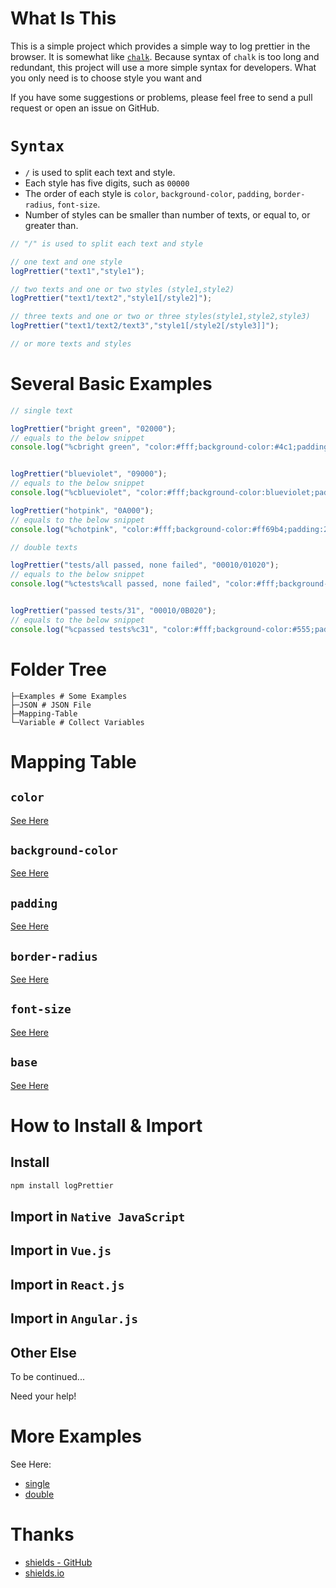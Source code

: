 # What Is This

This is a simple project which provides a simple way to log prettier in the browser. It is somewhat like [`chalk`](https://github.com/chalk/chalk). Because syntax of `chalk` is too long and redundant, this project will use a more simple syntax for developers. What you only need is to choose style you want and

If you have some suggestions or problems, please feel free to send a pull request or open an issue on GitHub.

# `Syntax`

* `/` is used to split each text and style.
* Each style has five digits, such as `00000`
* The order of each style is `color`, `background-color`, `padding`, `border-radius`, `font-size`.
* Number of styles can be smaller than number of texts, or equal to, or greater than.

```JavaScript
// "/" is used to split each text and style

// one text and one style
logPrettier("text1","style1");

// two texts and one or two styles (style1,style2)
logPrettier("text1/text2","style1[/style2]");

// three texts and one or two or three styles(style1,style2,style3)
logPrettier("text1/text2/text3","style1[/style2[/style3]]");

// or more texts and styles
```

# Several Basic Examples

```JavaScript
// single text

logPrettier("bright green", "02000");
// equals to the below snippet
console.log("%cbright green", "color:#fff;background-color:#4c1;padding:2px 5px 2px 5px;border-radius:5px 5px 5px 5px;font-size:12px;");


logPrettier("blueviolet", "09000");
// equals to the below snippet
console.log("%cblueviolet", "color:#fff;background-color:blueviolet;padding:2px 5px 2px 5px;border-radius:5px 5px 5px 5px;font-size:12px;");

logPrettier("hotpink", "0A000");
// equals to the below snippet
console.log("%chotpink", "color:#fff;background-color:#ff69b4;padding:2px 5px 2px 5px;border-radius:5px 5px 5px 5px;font-size:12px;");
```

```JavaScript
// double texts

logPrettier("tests/all passed, none failed", "00010/01020");
// equals to the below snippet
console.log("%ctests%call passed, none failed", "color:#fff;background-color:#555;padding:2px 5px 2px 5px;border-radius:5px 0 0 5px;font-size:12px;", "color:#fff;background-color:#e05d44;padding:2px 5px 2px 5px;border-radius:0 5px 5px 0;font-size:12px;");


logPrettier("passed tests/31", "00010/0B020");
// equals to the below snippet
console.log("%cpassed tests%c31", "color:#fff;background-color:#555;padding:2px 5px 2px 5px;border-radius:5px 0 0 5px;font-size:12px;", "color:#fff;background-color:#007ec6;padding:2px 5px 2px 5px;border-radius:0 5px 5px 0;font-size:12px;");
```

# Folder Tree

```
├─Examples # Some Examples
├─JSON # JSON File
├─Mapping-Table
└─Variable # Collect Variables
```

# Mapping Table

## `color`

[See Here](Mapping-Table/color.md)

## `background-color`

[See Here](Mapping-Table/background-color.md)

## `padding`

[See Here](Mapping-Table/padding.md)

## `border-radius`

[See Here](Mapping-Table/border-radius.md)

## `font-size`

[See Here](Mapping-Table/font-size.md)

## `base`

[See Here](Mapping-Table/base.md)

# How to Install & Import

## Install

```bash
npm install logPrettier
```

## Import in `Native JavaScript`

## Import in `Vue.js`

## Import in `React.js`

## Import in `Angular.js`

## Other Else

To be continued...

Need your help!

# More Examples

See Here:

* [single](Examples/single.js)
* [double](Examples/double.js)

# Thanks

* [shields - GitHub](https://github.com/badges/shields)
* [shields.io](https://shields.io/)